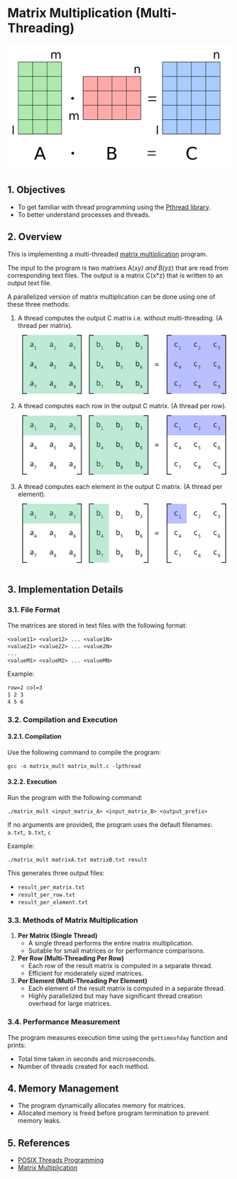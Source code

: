 # Matrix Multiplication (Multi-Threading)

![Matrix Multiplication](MatMul.png)

## 1. Objectives

* To get familiar with thread programming using the [Pthread library](https://hpc-tutorials.llnl.gov/posix/).
* To better understand processes and threads.

## 2. Overview

This is implementing a multi-threaded [matrix multiplication](https://www.mathsisfun.com/algebra/matrix-multiplying.html) program.

The input to the program is two matrixes A(x*y) and B(y*z) that are read from corresponding text files. The output is a matrix C(x*z) that is written to an output text file.

A parallelized version of matrix multiplication can be done using one of these three methods:

1. A thread computes the output C matrix i.e. without multi-threading. (A thread per matrix).
   ![A Thread per row](per_matrix.png)
2. A thread computes each row in the output C matrix. (A thread per row).
   ![A Thread per row](per_row.png)
3. A thread computes each element in the output C matrix. (A thread per element).
   ![A Thread per element](per_element.png)

## 3. Implementation Details

### 3.1. File Format

The matrices are stored in text files with the following format:

```row=
<value11> <value12> ... <value1N>
<value21> <value22> ... <value2N>
...
<valueM1> <valueM2> ... <valueMN>
```

Example:

```
row=2 col=3
1 2 3
4 5 6
```

### 3.2. Compilation and Execution

#### 3.2.1. Compilation

Use the following command to compile the program:

```
gcc -o matrix_mult matrix_mult.c -lpthread
```

#### 3.2.2. Execution

Run the program with the following command:

```
./matrix_mult <input_matrix_A> <input_matrix_B> <output_prefix>
```

If no arguments are provided, the program uses the default filenames: `a.txt`,` b.txt`, `c`

Example:

```
./matrix_mult matrixA.txt matrixB.txt result
```

This generates three output files:

* `result_per_matrix.txt`
* `result_per_row.txt`
* `result_per_element.txt`

### 3.3. Methods of Matrix Multiplication

1. **Per Matrix (Single Thread)**
   * A single thread performs the entire matrix multiplication.
   * Suitable for small matrices or for performance comparisons.
2. **Per Row (Multi-Threading Per Row)**
   * Each row of the result matrix is computed in a separate thread.
   * Efficient for moderately sized matrices.
3. **Per Element (Multi-Threading Per Element)**
   * Each element of the result matrix is computed in a separate thread.
   * Highly parallelized but may have significant thread creation overhead for large matrices.

### 3.4. Performance Measurement

The program measures execution time using the `gettimeofday` function and prints:

* Total time taken in seconds and microseconds.
* Number of threads created for each method.

## 4. Memory Management

* The program dynamically allocates memory for matrices.
* Allocated memory is freed before program termination to prevent memory leaks.
## 5. References

* [POSIX Threads Programming](https://hpc-tutorials.llnl.gov/posix/)
* [Matrix Multiplication](https://www.mathsisfun.com/algebra/matrix-multiplying.html)


